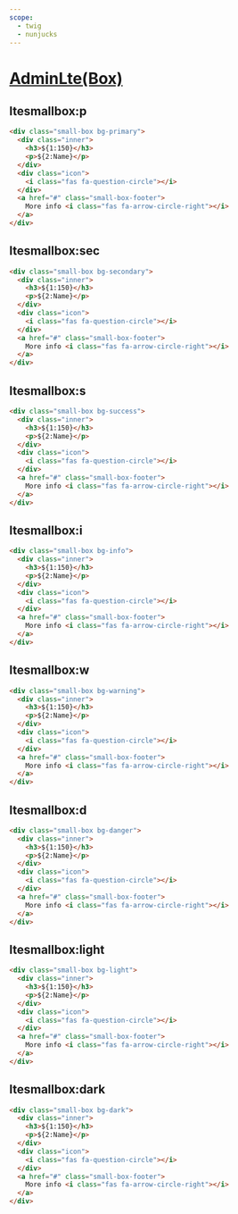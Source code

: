 ```yaml
---
scope: 
  - twig
  - nunjucks
---
```

[AdminLte(Box)](https://adminlte.io/docs/3.2/components/boxes.html)
=======================

ltesmallbox:p
---------------------

```html
<div class="small-box bg-primary">
  <div class="inner">
    <h3>${1:150}</h3>
    <p>${2:Name}</p>
  </div>
  <div class="icon">
    <i class="fas fa-question-circle"></i>
  </div>
  <a href="#" class="small-box-footer">
    More info <i class="fas fa-arrow-circle-right"></i>
  </a>
</div>
```

ltesmallbox:sec
---------------------

```html
<div class="small-box bg-secondary">
  <div class="inner">
    <h3>${1:150}</h3>
    <p>${2:Name}</p>
  </div>
  <div class="icon">
    <i class="fas fa-question-circle"></i>
  </div>
  <a href="#" class="small-box-footer">
    More info <i class="fas fa-arrow-circle-right"></i>
  </a>
</div>
```

ltesmallbox:s
---------------------

```html
<div class="small-box bg-success">
  <div class="inner">
    <h3>${1:150}</h3>
    <p>${2:Name}</p>
  </div>
  <div class="icon">
    <i class="fas fa-question-circle"></i>
  </div>
  <a href="#" class="small-box-footer">
    More info <i class="fas fa-arrow-circle-right"></i>
  </a>
</div>
```

ltesmallbox:i
---------------------

```html
<div class="small-box bg-info">
  <div class="inner">
    <h3>${1:150}</h3>
    <p>${2:Name}</p>
  </div>
  <div class="icon">
    <i class="fas fa-question-circle"></i>
  </div>
  <a href="#" class="small-box-footer">
    More info <i class="fas fa-arrow-circle-right"></i>
  </a>
</div>
```

ltesmallbox:w
---------------------

```html
<div class="small-box bg-warning">
  <div class="inner">
    <h3>${1:150}</h3>
    <p>${2:Name}</p>
  </div>
  <div class="icon">
    <i class="fas fa-question-circle"></i>
  </div>
  <a href="#" class="small-box-footer">
    More info <i class="fas fa-arrow-circle-right"></i>
  </a>
</div>
```

ltesmallbox:d
---------------------

```html
<div class="small-box bg-danger">
  <div class="inner">
    <h3>${1:150}</h3>
    <p>${2:Name}</p>
  </div>
  <div class="icon">
    <i class="fas fa-question-circle"></i>
  </div>
  <a href="#" class="small-box-footer">
    More info <i class="fas fa-arrow-circle-right"></i>
  </a>
</div>
```

ltesmallbox:light
---------------------

```html
<div class="small-box bg-light">
  <div class="inner">
    <h3>${1:150}</h3>
    <p>${2:Name}</p>
  </div>
  <div class="icon">
    <i class="fas fa-question-circle"></i>
  </div>
  <a href="#" class="small-box-footer">
    More info <i class="fas fa-arrow-circle-right"></i>
  </a>
</div>
```

ltesmallbox:dark
---------------------

```html
<div class="small-box bg-dark">
  <div class="inner">
    <h3>${1:150}</h3>
    <p>${2:Name}</p>
  </div>
  <div class="icon">
    <i class="fas fa-question-circle"></i>
  </div>
  <a href="#" class="small-box-footer">
    More info <i class="fas fa-arrow-circle-right"></i>
  </a>
</div>
```
